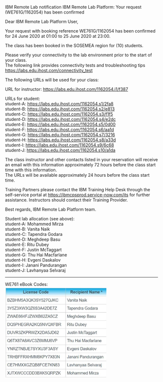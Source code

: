 IBM Remote Lab notification
IBM Remote Lab Platform: Your request (WE761G/1162054) has been confirmed

Dear IBM Remote Lab Platform User,

Your request with booking reference WE761G/1162054 has been confirmed for 24 June 2020 at 01:00 to 25 June 2020 at 23:00.

The class has been booked in the SOSEMEA region for (10) students.

Please verify your connectivity to the lab environment prior to the start of your class.  
The following link provides connectivity tests and troubleshooting tips	<https://labs.edu.ihost.com/connectivity_test>  

The following URLs will be used for your class:

URL for instructor: <https://labs.edu.ihost.com/1162054.i1/f387>

URLs for student:  
student-A: <https://labs.edu.ihost.com/1162054.s1/2fa8>  
student-B: <https://labs.edu.ihost.com/1162054.s2/e813>  
student-C: <https://labs.edu.ihost.com/1162054.s3/f1f5>  
student-D: <https://labs.edu.ihost.com/1162054.s4/e2dc>  
student-E: <https://labs.edu.ihost.com/1162054.s5/0d00>  
student-F: <https://labs.edu.ihost.com/1162054.s6/aa1d>  
student-G: <https://labs.edu.ihost.com/1162054.s7/3216>  
student-H: <https://labs.edu.ihost.com/1162054.s8/a33d>  
student-I: <https://labs.edu.ihost.com/1162054.s9/6c68>  
student-J: <https://labs.edu.ihost.com/1162054.s10/a1da>  

The class instructor and other contacts listed in your reservation will receive an email with this information approximately
72 hours before the class start time with this information.  
The URLs will be available approximately 24 hours before the class start time.  

Training Partners please contact the IBM Training Help Desk through the self-service portal at <https://ibmcpsprod.service-now.com/its>
for further assistance. Instructors should contact their Training Provider.

Best regards,
IBM Remote Lab Platform team.

Student lab allocation (see above):  
student-A: Mohammed Mirza  
student-B: Vanita Naik  
student-C: Tapendra Godara  
student-D: Meghdeep Basu  
student-E: Ritu Dubey  
student-F: Justin McTaggart  
student-G: Thu Hai Macfarlane  
student-H: Evgeni Daskalov  
student-I: Janani Pandurangan  
student-J: Lavhanyaa Selvaraj  

<hr/>
WE761 eBook Codes:  
<br/>

<img src="WE761-eBook-Codes-2020-06-24.jpg" width="334" height="301" />
